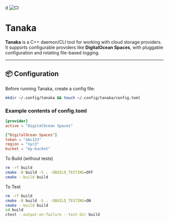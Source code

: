 d ![CI](https://github.com/hrutvikpatel/tanaka/actions/workflows/ci.yml/badge.svg)

# Tanaka

**Tanaka** is a C++ daemon/CLI tool for working with cloud storage providers. It supports configurable providers like **DigitalOcean Spaces**, with pluggable configuration and rotating file-based logging.

---

## 📦 Configuration

Before running Tanaka, create a config file:

```bash
mkdir ~/.config/tanaka && touch ~/.config/tanaka/config.toml
```

### Example contents of config.toml

```toml
[provider]
active = "DigitalOcean Spaces"

["DigitalOcean Spaces"]
token = "abc123"
region = "nyc3"
bucket = "my-bucket"
```


To Build (without tests)
```bash
rm -rf build
cmake -B build -S . -DBUILD_TESTING=OFF
cmake --build build
```

To Test
```bash
rm -rf build
cmake -B build -S . -DBUILD_TESTING=ON
cmake --build build
cd build
ctest --output-on-failure --test-dir build
```
